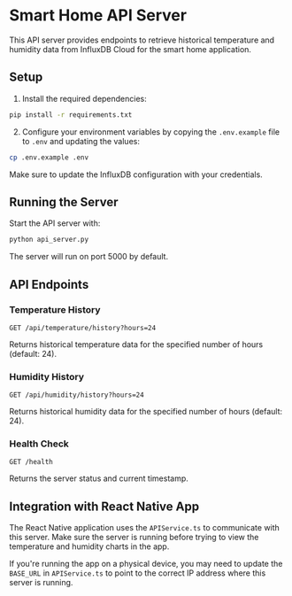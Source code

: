 # Smart Home API Server

This API server provides endpoints to retrieve historical temperature and humidity data from InfluxDB Cloud for the smart home application.

## Setup

1. Install the required dependencies:

```bash
pip install -r requirements.txt
```

2. Configure your environment variables by copying the `.env.example` file to `.env` and updating the values:

```bash
cp .env.example .env
```

Make sure to update the InfluxDB configuration with your credentials.

## Running the Server

Start the API server with:

```bash
python api_server.py
```

The server will run on port 5000 by default.

## API Endpoints

### Temperature History

```
GET /api/temperature/history?hours=24
```

Returns historical temperature data for the specified number of hours (default: 24).

### Humidity History

```
GET /api/humidity/history?hours=24
```

Returns historical humidity data for the specified number of hours (default: 24).

### Health Check

```
GET /health
```

Returns the server status and current timestamp.

## Integration with React Native App

The React Native application uses the `APIService.ts` to communicate with this server. Make sure the server is running before trying to view the temperature and humidity charts in the app.

If you're running the app on a physical device, you may need to update the `BASE_URL` in `APIService.ts` to point to the correct IP address where this server is running.